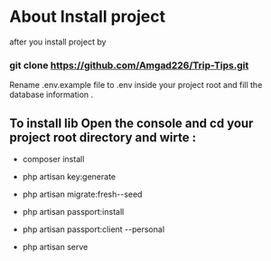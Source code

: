 
# About Install project

after you install project by 
### git clone https://github.com/Amgad226/Trip-Tips.git
 
Rename .env.example file to .env inside your project root 
and fill the database information .

## To install lib Open the console and cd your project root directory and wirte :
- composer install 

- php artisan key:generate

- php artisan migrate:fresh--seed

- php artisan passport:install

- php artisan passport:client --personal

- php artisan serve

